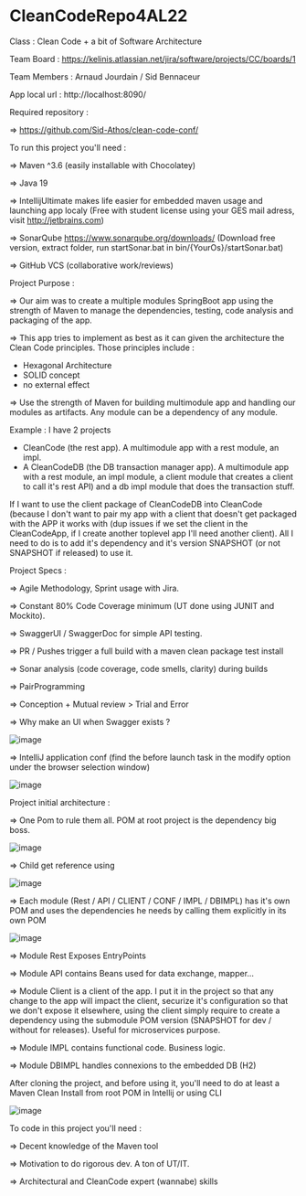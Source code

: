 # CleanCodeRepo4AL22

Class :
Clean Code + a bit of Software Architecture

Team Board :
https://kelinis.atlassian.net/jira/software/projects/CC/boards/1

Team Members :
Arnaud Jourdain / Sid Bennaceur

App local url :
http://localhost:8090/

Required repository :

=> https://github.com/Sid-Athos/clean-code-conf/


To run this project you'll need :

=> Maven ^3.6 (easily installable with Chocolatey)

=> Java 19

=> IntellijUltimate makes life easier for embedded maven usage and launching app localy (Free with student license using your GES mail adress, visit http://jetbrains.com)

=> SonarQube https://www.sonarqube.org/downloads/ (Download free version, extract folder, run startSonar.bat in bin/{YourOs}/startSonar.bat)

=> GitHub VCS (collaborative work/reviews)

Project Purpose :

=> Our aim was to create a multiple modules SpringBoot app using the strength of Maven to manage the dependencies, testing, code analysis and packaging of the app.

=> This app tries to implement as best as it can given the architecture the Clean Code principles. Those principles include :
- Hexagonal Architecture
- SOLID concept
- no external effect

=> Use the strength of Maven for building multimodule app and handling our modules as artifacts. Any module can be a dependency of any module.

Example :
I have 2 projects 
- CleanCode (the rest app). A multimodule app with a rest module, an impl.
- A CleanCodeDB (the DB transaction manager app). A multimodule app with a rest module, an impl module, a client module that creates a client to call it's rest API) and a db impl module that does the transaction stuff.

If I want to use the client package of CleanCodeDB into CleanCode (because I don't want to pair my app with a client that doesn't get packaged with the APP it works with (dup issues if we set the client in the CleanCodeApp, if I create another toplevel app I'll need another client). All I need to do is to add it's dependency and it's version SNAPSHOT (or not SNAPSHOT if released) to use it.


Project Specs :

=> Agile Methodology, Sprint usage with Jira.

=> Constant 80% Code Coverage minimum (UT done using JUNIT and Mockito).

=> SwaggerUI / SwaggerDoc for simple API testing.

=> PR / Pushes trigger a full build with a maven clean package test install

=> Sonar analysis (code coverage, code smells, clarity) during builds

=> PairProgramming

=> Conception + Mutual review > Trial and Error

=> Why make an UI when Swagger exists ?

![image](https://user-images.githubusercontent.com/39587466/197059727-6463c308-5771-45ea-bb1e-9c4919c416fc.png)

=> IntelliJ application conf (find the before launch task in the modify option under the browser selection window)

![image](https://user-images.githubusercontent.com/39587466/197062001-09ab51ae-850d-43e5-a664-de80ae035347.png)


Project initial architecture :

=> One Pom to rule them all. POM at root project is the dependency big boss.

![image](https://user-images.githubusercontent.com/39587466/196554650-c5e63bbf-f874-4457-8d1a-aee3ec1d9cbe.png)

=> Child get reference using 

![image](https://user-images.githubusercontent.com/39587466/196554737-5c6c4ce7-09c6-4bdb-a98c-5f1782671092.png)

=> Each module (Rest / API / CLIENT / CONF / IMPL / DBIMPL) has it's own POM and uses the dependencies he needs by calling them explicitly in its own POM

![image](https://user-images.githubusercontent.com/39587466/196554940-eb93fc9a-b2a5-4d6a-a428-4da1cf4325b0.png)

=> Module Rest Exposes EntryPoints

=> Module API contains Beans used for data exchange, mapper...

=> Module Client is a client of the app. I put it in the project so that any change to the app will impact the client, securize it's configuration so that we don't expose it elsewhere, using the client simply require to create a dependency using the submodule POM version (SNAPSHOT for dev / without for releases). Useful for microservices purpose.

=> Module IMPL contains functional code. Business logic.

=> Module DBIMPL handles connexions to the embedded DB (H2)

After cloning the project, and before using it, you'll need to do at least a Maven Clean Install from root POM in Intellij or using CLI

![image](https://user-images.githubusercontent.com/39587466/196553314-efa3b514-b1ec-4d46-ab1c-7a3bec59cfed.png)


To code in this project you'll need :

=> Decent knowledge of the Maven tool

=> Motivation to do rigorous dev. A ton of UT/IT.

=> Architectural and CleanCode expert (wannabe) skills
